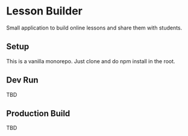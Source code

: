# Lesson Builder

Small application to build online lessons and share them with students.

## Setup

This is a vanilla monorepo. Just clone and do npm install in the root.

## Dev Run

TBD

## Production Build

TBD
